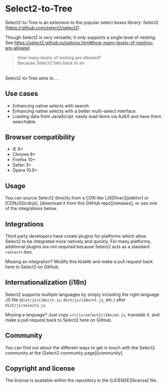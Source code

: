 Select2-to-Tree
=======

Select2-to-Tree is an extension to the popular select boxes library: Select2 (https://github.com/select2/select2).

Though Select2 is very versatile, it only supports a single level of nesting. See https://select2.github.io/options.html#how-many-levels-of-nesting-are-allowed
<blockquote>
How many levels of nesting are allowed?<br>
Because Select2 falls back to an <optgroup> when creating nested options, only a single level of nesting is supported. Any additional levels of nesting is not guarenteed to be displayed properly across all browsers and devices.</blockquote>

Select2-to-Tree aims to ...

Use cases
---------
* Enhancing native selects with search.
* Enhancing native selects with a better multi-select interface.
* Loading data from JavaScript: easily load items via AJAX and have them
  searchable.

Browser compatibility
---------------------
* IE 8+
* Chrome 8+
* Firefox 10+
* Safari 3+
* Opera 10.6+

Usage
-----
You can source Select2 directly from a CDN like [JSDliver][jsdelivr] or
[CDNJS][cdnjs], [download it from this GitHub repo][releases], or use one of
the integrations below.

Integrations
------------
Third party developers have create plugins for platforms which allow Select2 to be integrated more natively and quickly. For many platforms, additional plugins are not required because Select2 acts as a standard `<select>` box.


Missing an integration? Modify this `README` and make a pull request back here to Select2 on GitHub.

Internationalization (i18n)
---------------------------
Select2 supports multiple languages by simply including the right language JS
file (`dist/js/i18n/it.js`, `dist/js/i18n/nl.js`, etc.) after
`dist/js/select2.js`.

Missing a language? Just copy `src/js/select2/i18n/en.js`, translate it, and
make a pull request back to Select2 here on GitHub.

Community
---------
You can find out about the different ways to get in touch with the Select2
community at the [Select2 community page][community].

Copyright and license
---------------------
The license is available within the repository in the [LICENSE][license] file.
